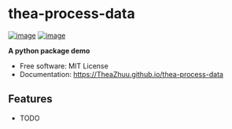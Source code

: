 # thea-process-data


[![image](https://img.shields.io/pypi/v/thea-process-data.svg)](https://pypi.python.org/pypi/thea-process-data)
[![image](https://img.shields.io/conda/vn/conda-forge/thea-process-data.svg)](https://anaconda.org/conda-forge/thea-process-data)


**A python package demo**


-   Free software: MIT License
-   Documentation: https://TheaZhuu.github.io/thea-process-data
    

## Features

-   TODO
